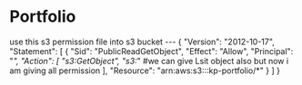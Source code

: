 # Portfolio




use this s3 permission file into s3 bucket ---
{
    "Version": "2012-10-17",
    "Statement": [
        {
            "Sid": "PublicReadGetObject",
            "Effect": "Allow",
            "Principal": "*",
            "Action": [
                "s3:GetObject",
                "s3:*" #we can give Lsit object also but now i am giving all permission
            ],
            "Resource": "arn:aws:s3:::kp-portfolio/*"
        }
    ]
}